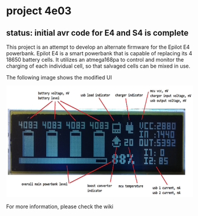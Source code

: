 # project 4e03

## status: initial avr code for E4 and S4 is complete

This project is an attempt to develop an alternate firmware for the Epilot E4 powerbank. Epilot E4 is a smart powerbank that is capable of replacing its 4 18650 battery cells. It utilizes an atmega168pa to control and monitor the charging of each individual cell, so that salvaged cells can be mixed in use.

The following image shows the modified UI

<img src="https://raw.githubusercontent.com/cosailer/4e03/master/image/e403_1.jpg" height="300">

For more information, please check the wiki
